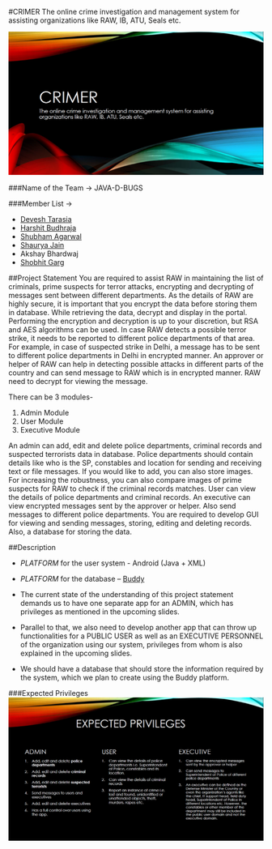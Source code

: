 #CRIMER
The online crime investigation and management system for assisting organizations like RAW, IB, ATU, Seals etc.

<img src="images/1.PNG">

###Name of the Team -> JAVA-D-BUGS

###Member List ->
* [Devesh Tarasia](https://github.com/DEVESHTARASIA "Devesh Tarasia")
* [Harshit Budhraja](https://github.com/harshitbudhraja "Harshit Budhraja")
* [Shubham Agarwal](https://github.com/shubhxotic "Shubham Agarwal")
* [Shaurya Jain](https://github.com/shaurya96 "Shaurya Jain")
* Akshay Bhardwaj
* [Shobhit Garg](https://github.com/shobhitgarg12 "Shobhit Garg")


##Project Statement
You are required to assist RAW in maintaining the list of criminals, prime suspects for terror attacks, encrypting and decrypting of messages sent between different departments. As the details of RAW are highly secure, it is important that you encrypt the data before storing them in database. While retrieving the data, decrypt and display in the portal. Performing the encryption and decryption is up to your discretion, but RSA and AES algorithms can be used. In case RAW detects a possible terror strike, it needs to be reported to different police departments of that area. For example, in case of suspected strike in Delhi, a message has to be sent to different police departments in Delhi in encrypted manner. An approver or helper of RAW can help in detecting possible attacks in different parts of the country and can send message to RAW which is in encrypted manner. RAW need to decrypt for viewing the message.

There can be 3 modules-<br>
1. Admin Module<br>
2. User Module<br>
3. Executive Module

An admin can add, edit and delete police departments, criminal records and suspected terrorists data in database. Police departments should contain details like who is the SP, constables and location for sending and receiving text or file messages. If you would like to add, you can also store images. For increasing the robustness, you can also compare images of prime suspects for RAW to check if the criminal records matches. User can view the details of police departments and criminal records. An executive can view encrypted messages sent by the approver or helper. Also send messages to different police departments. You are required to develop GUI for viewing and sending messages, storing, editing and deleting records. Also, a database for storing the data.

##Description
* *PLATFORM* for the user system - Android (Java + XML)

* *PLATFORM* for the database – [Buddy](https://buddy.com)

* The current state of the understanding of this project statement demands us to have one separate app for an ADMIN, which has privileges as mentioned in the upcoming slides.

* Parallel to that, we also need to develop another app that can throw up functionalities for a PUBLIC USER as well as an EXECUTIVE PERSONNEL of the organization using our system, privileges from whom is also explained in the upcoming slides.

* We should have a database that should store the information required by the system, which we plan to create using the Buddy platform.

###Expected Privileges
<img src="images/2.PNG">
